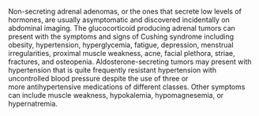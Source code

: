Non-secreting adrenal adenomas, or the ones that secrete low levels of hormones, are usually asymptomatic and discovered incidentally on abdominal imaging. The glucocorticoid producing adrenal tumors can present with the symptoms and signs of Cushing syndrome including obesity, hypertension, hyperglycemia, fatigue, depression, menstrual irregularities, proximal muscle weakness, acne, facial plethora, striae, fractures, and osteopenia. Aldosterone-secreting tumors may present with hypertension that is quite frequently resistant hypertension with uncontrolled blood pressure despite the use of three or more antihypertensive medications of different classes. Other symptoms can include muscle weakness, hypokalemia, hypomagnesemia, or hypernatremia.